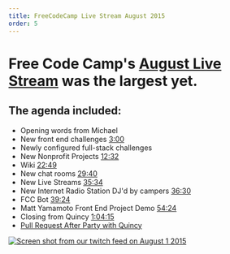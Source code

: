 ```yaml
---
title: FreeCodeCamp Live Stream August 2015
order: 5
---
```

# Free Code Camp's [August Live Stream](https://youtu.be/UhoxoYrJ6Qs) was the largest yet.

## The agenda included:

- Opening words from Michael
- New front end challenges [3:00](https://youtu.be/UhoxoYrJ6Qs?t=3m)
- Newly configured full-stack challenges
- New Nonprofit Projects [12:32](https://youtu.be/UhoxoYrJ6Qs?t=12m32s)
- Wiki [22:49](https://youtu.be/UhoxoYrJ6Qs?t=22m49s)
- New chat rooms [29:40](https://youtu.be/UhoxoYrJ6Qs?t=29m40s)
- New Live Streams [35:34](https://youtu.be/UhoxoYrJ6Qs?t=35m34s)
- New Internet Radio Station DJ'd by campers [36:30](https://youtu.be/UhoxoYrJ6Qs?t=36m30s)
- FCC Bot [39:24](https://youtu.be/UhoxoYrJ6Qs?t=39m24s)
- Matt Yamamoto Front End Project Demo [54:24](https://youtu.be/UhoxoYrJ6Qs?t=54m24s)
- Closing from Quincy [1:04:15](https://youtu.be/UhoxoYrJ6Qs?t=1h4m15s)
- [Pull Request After Party with Quincy](https://youtu.be/r0lCJ_TFYlI)

[![Screen shot from our twitch feed on August 1 2015](https://www.evernote.com/l/AnvmsUWWNeJFNbfm7fDa7SRLmnbn7jafRL4B/image.png)](http://www.youtube.com/watch?feature=player_embedded&v=UhoxoYrJ6Qs
)
